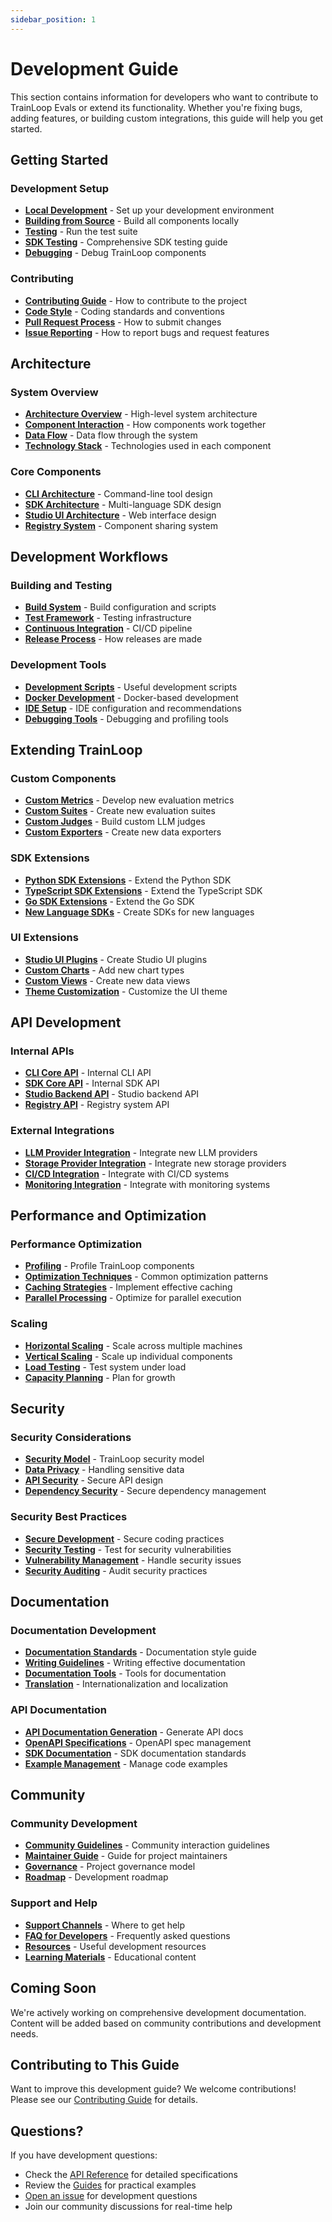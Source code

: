 ```yaml
---
sidebar_position: 1
---
```


# Development Guide

This section contains information for developers who want to contribute to TrainLoop Evals or extend its functionality. Whether you're fixing bugs, adding features, or building custom integrations, this guide will help you get started.

## Getting Started

### Development Setup
- **[Local Development](./local-development.md)** - Set up your development environment
- **[Building from Source](./building-from-source.md)** - Build all components locally
- **[Testing](./testing.md)** - Run the test suite
- **[SDK Testing](./sdk-testing.md)** - Comprehensive SDK testing guide
- **[Debugging](./debugging.md)** - Debug TrainLoop components

### Contributing
- **[Contributing Guide](./contributing.md)** - How to contribute to the project
- **[Code Style](./code-style.md)** - Coding standards and conventions
- **[Pull Request Process](./pull-request-process.md)** - How to submit changes
- **[Issue Reporting](./issue-reporting.md)** - How to report bugs and request features

## Architecture

### System Overview
- **[Architecture Overview](./architecture.md)** - High-level system architecture
- **[Component Interaction](./component-interaction.md)** - How components work together
- **[Data Flow](./data-flow.md)** - Data flow through the system
- **[Technology Stack](./technology-stack.md)** - Technologies used in each component

### Core Components
- **[CLI Architecture](./cli-architecture.md)** - Command-line tool design
- **[SDK Architecture](./sdk-architecture.md)** - Multi-language SDK design
- **[Studio UI Architecture](./studio-ui-architecture.md)** - Web interface design
- **[Registry System](./registry-system.md)** - Component sharing system

## Development Workflows

### Building and Testing
- **[Build System](./build-system.md)** - Build configuration and scripts
- **[Test Framework](./test-framework.md)** - Testing infrastructure
- **[Continuous Integration](./continuous-integration.md)** - CI/CD pipeline
- **[Release Process](./release-process.md)** - How releases are made

### Development Tools
- **[Development Scripts](./development-scripts.md)** - Useful development scripts
- **[Docker Development](./docker-development.md)** - Docker-based development
- **[IDE Setup](./ide-setup.md)** - IDE configuration and recommendations
- **[Debugging Tools](./debugging-tools.md)** - Debugging and profiling tools

## Extending TrainLoop

### Custom Components
- **[Custom Metrics](./custom-metrics.md)** - Develop new evaluation metrics
- **[Custom Suites](./custom-suites.md)** - Create new evaluation suites
- **[Custom Judges](./custom-judges.md)** - Build custom LLM judges
- **[Custom Exporters](./custom-exporters.md)** - Create new data exporters

### SDK Extensions
- **[Python SDK Extensions](./python-sdk-extensions.md)** - Extend the Python SDK
- **[TypeScript SDK Extensions](./typescript-sdk-extensions.md)** - Extend the TypeScript SDK
- **[Go SDK Extensions](./go-sdk-extensions.md)** - Extend the Go SDK
- **[New Language SDKs](./new-language-sdks.md)** - Create SDKs for new languages

### UI Extensions
- **[Studio UI Plugins](./studio-ui-plugins.md)** - Create Studio UI plugins
- **[Custom Charts](./custom-charts.md)** - Add new chart types
- **[Custom Views](./custom-views.md)** - Create new data views
- **[Theme Customization](./theme-customization.md)** - Customize the UI theme

## API Development

### Internal APIs
- **[CLI Core API](./cli-core-api.md)** - Internal CLI API
- **[SDK Core API](./sdk-core-api.md)** - Internal SDK API
- **[Studio Backend API](./studio-backend-api.md)** - Studio backend API
- **[Registry API](./registry-api.md)** - Registry system API

### External Integrations
- **[LLM Provider Integration](./llm-provider-integration.md)** - Integrate new LLM providers
- **[Storage Provider Integration](./storage-provider-integration.md)** - Integrate new storage providers
- **[CI/CD Integration](./cicd-integration.md)** - Integrate with CI/CD systems
- **[Monitoring Integration](./monitoring-integration.md)** - Integrate with monitoring systems

## Performance and Optimization

### Performance Optimization
- **[Profiling](./profiling.md)** - Profile TrainLoop components
- **[Optimization Techniques](./optimization-techniques.md)** - Common optimization patterns
- **[Caching Strategies](./caching-strategies.md)** - Implement effective caching
- **[Parallel Processing](./parallel-processing.md)** - Optimize for parallel execution

### Scaling
- **[Horizontal Scaling](./horizontal-scaling.md)** - Scale across multiple machines
- **[Vertical Scaling](./vertical-scaling.md)** - Scale up individual components
- **[Load Testing](./load-testing.md)** - Test system under load
- **[Capacity Planning](./capacity-planning.md)** - Plan for growth

## Security

### Security Considerations
- **[Security Model](./security-model.md)** - TrainLoop security model
- **[Data Privacy](./data-privacy.md)** - Handling sensitive data
- **[API Security](./api-security.md)** - Secure API design
- **[Dependency Security](./dependency-security.md)** - Secure dependency management

### Security Best Practices
- **[Secure Development](./secure-development.md)** - Secure coding practices
- **[Security Testing](./security-testing.md)** - Test for security vulnerabilities
- **[Vulnerability Management](./vulnerability-management.md)** - Handle security issues
- **[Security Auditing](./security-auditing.md)** - Audit security practices

## Documentation

### Documentation Development
- **[Documentation Standards](./documentation-standards.md)** - Documentation style guide
- **[Writing Guidelines](./writing-guidelines.md)** - Writing effective documentation
- **[Documentation Tools](./documentation-tools.md)** - Tools for documentation
- **[Translation](./translation.md)** - Internationalization and localization

### API Documentation
- **[API Documentation Generation](./api-documentation-generation.md)** - Generate API docs
- **[OpenAPI Specifications](./openapi-specifications.md)** - OpenAPI spec management
- **[SDK Documentation](./sdk-documentation.md)** - SDK documentation standards
- **[Example Management](./example-management.md)** - Manage code examples

## Community

### Community Development
- **[Community Guidelines](./community-guidelines.md)** - Community interaction guidelines
- **[Maintainer Guide](./maintainer-guide.md)** - Guide for project maintainers
- **[Governance](./governance.md)** - Project governance model
- **[Roadmap](./roadmap.md)** - Development roadmap

### Support and Help
- **[Support Channels](./support-channels.md)** - Where to get help
- **[FAQ for Developers](./developer-faq.md)** - Frequently asked questions
- **[Resources](./resources.md)** - Useful development resources
- **[Learning Materials](./learning-materials.md)** - Educational content

## Coming Soon

We're actively working on comprehensive development documentation. Content will be added based on community contributions and development needs.

## Contributing to This Guide

Want to improve this development guide? We welcome contributions! Please see our [Contributing Guide](https://github.com/TrainLoop/trainloop-evals/blob/main/CONTRIBUTING.md) for details.

## Questions?

If you have development questions:

- Check the [API Reference](../reference/) for detailed specifications
- Review the [Guides](../guides/) for practical examples
- [Open an issue](https://github.com/TrainLoop/trainloop-evals/issues) for development questions
- Join our community discussions for real-time help